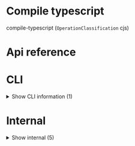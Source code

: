 # Compile typescript

compile-typescript (`OperationClassification` cjs)



# Api reference

# CLI

<details><summary>Show CLI information (1)</summary>
    
  # 📄 [
  operationBasePath,
  operationManualProjectRoot,
  typerepoManualProjectRoot,
] (unexported const)


  </details>

# Internal

<details><summary>Show internal (5)</summary>
    
  # getCompileErrors()

gets compileErrors of an operation. if it has no errors, it also check all dependants to see if they have errors, possibly because we changed this one

1) get buildErrors for all src files of current operation
2) if build doesn't succeed, only check for build errors in current operation
3) if build succeeds, check iffor build errors in all files in all operations that depend on this one. this means we need compile to be ran for every operation

TODO: Later, only check all build errors of all dependants if and only if an export blueprint (io) has changed and if this export was imported there


| Input      |    |    |
| ---------- | -- | -- |
| operationBasePath | string |  |,| onlyDependants (optional) | boolean |  |,| manualProjectRoot (optional) | string |  |
| **Output** |    |    |



## getTypescriptErrorsFromFiles()

/**
 * uses official typescript compiler to check all given files for compilation errors
 */


| Input      |    |    |
| ---------- | -- | -- |
| {
  filePaths,
  debug,
} | { basePath: string, <br />filePaths: string[], <br />compilerOptions: `CompilerOptions`, <br />packageJson: `PackageJson`, <br />debug?: boolean, <br /> } |  |
| **Output** | {  }[]   |    |



## writeBuildErrors()

| Input      |    |    |
| ---------- | -- | -- |
| operationBasePath | string |  |,| operationManualProjectRoot (optional) | string |  |,| typerepoManualProjectRoot (optional) | string |  |
| **Output** |    |    |



## 📄 getCompileErrors (exported const)

gets compileErrors of an operation. if it has no errors, it also check all dependants to see if they have errors, possibly because we changed this one

1) get buildErrors for all src files of current operation
2) if build doesn't succeed, only check for build errors in current operation
3) if build succeeds, check iffor build errors in all files in all operations that depend on this one. this means we need compile to be ran for every operation

TODO: Later, only check all build errors of all dependants if and only if an export blueprint (io) has changed and if this export was imported there


## 📄 writeBuildErrors (exported const)

  </details>

